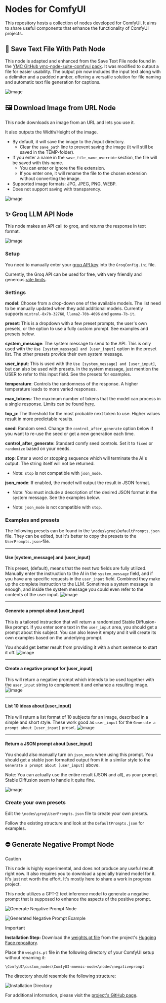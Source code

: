# Nodes for ComfyUI

This repository hosts a collection of nodes developed for ComfyUI. It aims to share useful components that enhance the functionality of ComfyUI projects.

## 💾 Save Text File With Path Node

This node is adapted and enhanced from the Save Text File node found in the [YMC GitHub ymc-node-suite-comfyui pack](https://github.com/YMC-GitHub/ymc-node-suite-comfyui). It was modified to output a file for easier usability. The output pin now includes the input text along with a delimiter and a padded number, offering a versatile solution for file naming and automatic text file generation for captions.

![image](https://github.com/MNeMoNiCuZ/ComfyUI-mnemic-nodes/assets/60541708/f635ea83-793c-4eb0-9f51-fa66af0589e6)



## 🖼️ Download Image from URL Node

This node downloads an image from an URL and lets you use it.

It also outputs the Width/Height of the image.

* By default, it will save the image to the /input directory.
  * Clear the `save_path` line to prevent saving the image (it will still be saved in the TEMP-folder).
* If you enter a name in the `save_file_name_override` section, the file will be saved with this name.
  * You can enter or ignore the file extension.
  * If you enter one, it will rename the file to the chosen extension without converting the image.
* Supported image formats: JPG, JPEG, PNG, WEBP.
* Does not support saving with transparency.

![image](https://github.com/MNeMoNiCuZ/ComfyUI-mnemic-nodes/assets/60541708/16401f43-5f7b-4590-908f-a71bbefc467b)



## ✨ Groq LLM API Node

This node makes an API call to groq, and returns the response in text format.

![image](https://github.com/MNeMoNiCuZ/ComfyUI-mnemic-nodes/assets/60541708/807eb22d-c48b-4156-9d36-d2abdb987910)

### Setup
You need to manually enter your [groq API key](https://console.groq.com/keys) into the `GroqConfig.ini` file.

Currently, the Groq API can be used for free, with very friendly and generous [rate limits](https://console.groq.com/docs/rate-limits).


### Settings
**model**: Choose from a drop-down one of the available models. The list need to be manually updated when they add additional models. Currently supports `mixtral-8x7b-32768`, `llama2-70b-4096` and `gemma-7b-it`.

**preset**: This is a dropdown with a few preset prompts, the user's own presets, or the option to use a fully custom prompt. See examples and presets below.

**system_message**: The system message to send to the API. This is only used with the `Use [system_message] and [user_input]` option in the preset list. The other presets provide their own system message.

**user_input**: This is used with the `Use [system_message] and [user_input]`, but can also be used with presets. In the system message, just mention the USER to refer to this input field. See the presets for examples.

**temperature**: Controls the randomness of the response. A higher temperature leads to more varied responses.

**max_tokens**: The maximum number of tokens that the model can process in a single response. Limits can be found [here](https://console.groq.com/docs/models).

**top_p**: The threshold for the most probable next token to use. Higher values result in more predictable results.

**seed**: Random seed. Change the `control_after_generate` option below if you want to re-use the seed or get a new generation each time.

**control_after_generate**: Standard comfy seed controls. Set it to `fixed` or `randomize` based on your needs.

**stop**: Enter a word or stopping sequence which will terminate the AI's output. The string itself will not be returned.

* Note: `stop` is not compatible with `json_mode`.

**json_mode**: If enabled, the model will output the result in JSON format.

* Note: You must include a description of the desired JSON format in the system message. See the examples below.

* Note: `json_mode` is not compatible with `stop`.

### Examples and presets
The following presets can be found in the `\nodes\groq\DefaultPrompts.json` file. They can be edited, but it's better to copy the presets to the `UserPrompts.json`-file.

-------------------------------
#### Use [system_message] and [user_input]

This preset, (default), means that the next two fields are fully utilized. Manually enter the instruction to the AI in the `system_message` field, and if you have any specific requests in the `user_input` field. Combined they make up the complete instruction to the LLM. Sometimes a system message is enough, and inside the system message you could even refer to the contents of the user input.
![image](https://github.com/MNeMoNiCuZ/ComfyUI-mnemic-nodes/assets/60541708/0f06fb97-3553-4e3e-8e93-c587d0947006)

-------------------------------
#### Generate a prompt about [user_input]
This is a tailored instruction that will return a randomized Stable Diffusion-like prompt. If you enter some text in the `user_input` area, you should get a prompt about this subject. You can also leave it empty and it will create its own examples based on the underlying prompt.

You should get better result from providing it with a short sentence to start it off.
![image](https://github.com/MNeMoNiCuZ/ComfyUI-mnemic-nodes/assets/60541708/96c47711-19e1-444d-a12a-1e95aaac4f26)

-------------------------------
#### Create a negative prompt for [user_input]
This will return a negative prompt which intends to be used together with the `user_input` string to complement it and enhance a resulting image.
![image](https://github.com/MNeMoNiCuZ/ComfyUI-mnemic-nodes/assets/60541708/83dfe7f2-6d70-4cd4-9f15-66d78f6e88a7)


-------------------------------
#### List 10 ideas about [user_input]
This will return a list format of 10 subjects for an image, described in a simple and short style. These work good as `user_input` for the `Generate a prompt about [user_input]` preset.
![image](https://github.com/MNeMoNiCuZ/ComfyUI-mnemic-nodes/assets/60541708/0d690ce2-1fda-46b5-8ad1-2f13b3f15d60)

-------------------------------
#### Return a JSON prompt about [user_input]
You should also manually turn on `json_mode` when using this prompt. You should get a stable json formatted output from it in a similar style to the `Generate a prompt about [user_input]` above.

Note: You can actually use the entire result (JSON and all), as your prompt. Stable Diffusion seem to handle it quite fine.

![image](https://github.com/MNeMoNiCuZ/ComfyUI-mnemic-nodes/assets/60541708/5ed52bb2-3a1e-4ca3-9b2e-a7cbd53beae4)


### Create your own presets
Edit the `\nodes\groq\UserPrompts.json` file to create your own presets.

Follow the existing structure and look at the `DefaultPrompts.json` for examples.




## ⛔ Generate Negative Prompt Node

> [!CAUTION]
> This node is highly experimental, and does not produce any useful result right now. It also requires you to download a specially trained model for it. It's just not worth the effort. It's mostly here to share a work in progress project.

This node utilizes a GPT-2 text inference model to generate a negative prompt that is supposed to enhance the aspects of the positive prompt.

![Generate Negative Prompt Node](https://github.com/MNeMoNiCuZ/ComfyUI-mnemic-nodes/assets/60541708/fcb3e8cc-30ec-4f56-838d-777657aee90b)

![Generated Negative Prompt Example](https://github.com/MNeMoNiCuZ/ComfyUI-mnemic-nodes/assets/60541708/a3decef7-917f-4a98-beef-66dd403bca23)

> [!IMPORTANT]
> **Installation Step:**
> Download the [weights.pt file](https://huggingface.co/mnemic/NegativePromptGenerator/blob/main/weights.pt) from the project's [Hugging Face repository](https://huggingface.co/mnemic/NegativePromptGenerator/tree/main).
>
> Place the `weights.pt` file in the following directory of your ComfyUI setup without renaming it:
> ```
> \ComfyUI\custom_nodes\ComfyUI-mnemic-nodes\nodes\negativeprompt
> ```
> The directory should resemble the following structure:
>
> ![Installation Directory](https://github.com/MNeMoNiCuZ/ComfyUI-mnemic-nodes/assets/60541708/8deb9cba-2800-4ab9-a391-832661bda7bd)

For additional information, please visit the [project's GitHub page](https://github.com/MNeMoNiCuZ/NegativePromptGenerator).
